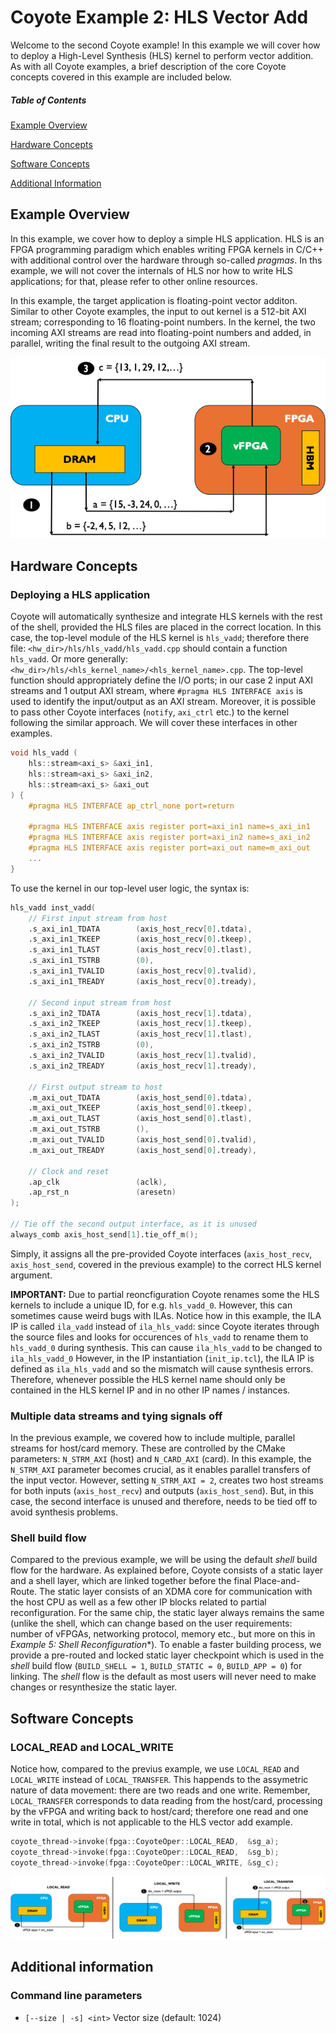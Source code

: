 # Coyote Example 2: HLS Vector Add
Welcome to the second Coyote example! In this example we will cover how to deploy a High-Level Synthesis (HLS) kernel to perform vector addition. As with all Coyote examples, a brief description of the core Coyote concepts covered in this example are included below.

##### Table of Contents
[Example Overview](#example-overview)

[Hardware Concepts](#hardware-concepts)

[Software Concepts](#software-concepts)

[Additional Information](#additional-information)

## Example Overview
In this example, we cover how to deploy a simple HLS application. HLS is an FPGA programming paradigm which enables writing FPGA kernels in C/C++ with additional control over the hardware through so-called *pragmas*. In ths example, we will not cover the internals of HLS nor how to write HLS applications; for that, please refer to other online resources. 

In this example, the target application is floating-point vector additon. Similar to other Coyote examples, the input to out kernel is a 512-bit AXI stream; corresponding to 16 floating-point numbers. In the kernel, the two incoming AXI streams are read into floating-point numbers and added, in parallel, writing the final result to the outgoing AXI stream.

<div align="center">
  <img src="img/hls_vadd.png">
</div>

## Hardware Concepts
### Deploying a HLS application
Coyote will automatically synthesize and integrate HLS kernels with the rest of the shell, provided the HLS files are placed in the correct location. In this case, the top-level module of the HLS kernel is ```hls_vadd```; therefore there file: ```<hw_dir>/hls/hls_vadd/hls_vadd.cpp``` should contain a function ```hls_vadd```. Or more generally: ```<hw_dir>/hls/<hls_kernel_name>/<hls_kernel_name>.cpp```. The top-level function should appropriately define the I/O ports; in our case 2 input AXI streams and 1 output AXI stream, where ```#pragma HLS INTERFACE axis``` is used to identify the input/output as an AXI stream. Moreover, it is possible to pass other Coyote interfaces (```notify```, ```axi_ctrl``` etc.) to the kernel following the similar approach. We will cover these interfaces in other examples.

```C++
void hls_vadd (
    hls::stream<axi_s> &axi_in1,
    hls::stream<axi_s> &axi_in2,
    hls::stream<axi_s> &axi_out
) {
    #pragma HLS INTERFACE ap_ctrl_none port=return

    #pragma HLS INTERFACE axis register port=axi_in1 name=s_axi_in1
    #pragma HLS INTERFACE axis register port=axi_in2 name=s_axi_in2
    #pragma HLS INTERFACE axis register port=axi_out name=m_axi_out
    ...
}
```

To use the kernel in our top-level user logic, the syntax is:
```Verilog
hls_vadd inst_vadd(
    // First input stream from host
    .s_axi_in1_TDATA        (axis_host_recv[0].tdata),
    .s_axi_in1_TKEEP        (axis_host_recv[0].tkeep),
    .s_axi_in1_TLAST        (axis_host_recv[0].tlast),
    .s_axi_in1_TSTRB        (0),
    .s_axi_in1_TVALID       (axis_host_recv[0].tvalid),
    .s_axi_in1_TREADY       (axis_host_recv[0].tready),

    // Second input stream from host
    .s_axi_in2_TDATA        (axis_host_recv[1].tdata),
    .s_axi_in2_TKEEP        (axis_host_recv[1].tkeep),
    .s_axi_in2_TLAST        (axis_host_recv[1].tlast),
    .s_axi_in2_TSTRB        (0),
    .s_axi_in2_TVALID       (axis_host_recv[1].tvalid),
    .s_axi_in2_TREADY       (axis_host_recv[1].tready),

    // First output stream to host
    .m_axi_out_TDATA        (axis_host_send[0].tdata),
    .m_axi_out_TKEEP        (axis_host_send[0].tkeep),
    .m_axi_out_TLAST        (axis_host_send[0].tlast),
    .m_axi_out_TSTRB        (),
    .m_axi_out_TVALID       (axis_host_send[0].tvalid),
    .m_axi_out_TREADY       (axis_host_send[0].tready),

    // Clock and reset
    .ap_clk                 (aclk),
    .ap_rst_n               (aresetn)
);

// Tie off the second output interface, as it is unused
always_comb axis_host_send[1].tie_off_m();
```
Simply, it assigns all the pre-provided Coyote interfaces (```axis_host_recv```, ```axis_host_send```, covered in the previous example) to the correct HLS kernel argument. 

**IMPORTANT:** Due to partial reoncfiguration Coyote renames some the HLS kernels to include a unique ID, for e.g. ```hls_vadd_0```. However, this can sometimes cause weird bugs with ILAs. Notice how in this example, the ILA IP is called ```ila_vadd``` instead of ```ila_hls_vadd```: since Coyote iterates through the source files and looks for occurences of ```hls_vadd``` to rename them to ```hls_vadd_0``` during synthesis. This can cause ```ila_hls_vadd``` to be changed to ```ila_hls_vadd_0``` However, in the IP instantiation (```init_ip.tcl```), the ILA IP is defined as ```ila_hls_vadd``` and so the mismatch will cause synthesis errors. Therefore, whenever possible the HLS kernel name should only be contained in the HLS kernel IP and in no other IP names / instances.

### Multiple data streams and tying signals off
In the previous example, we covered how to include multiple, parallel streams for host/card memory. These are controlled by the CMake parameters: ```N_STRM_AXI``` (host) and ```N_CARD_AXI``` (card). In this example, the ```N_STRM_AXI``` parameter becomes crucial, as it enables parallel transfers of the input vector. However, setting ```N_STRM_AXI = 2```, creates two host streams for both inputs (```axis_host_recv```) and outputs (```axis_host_send```). But, in this case, the second interface is unused and therefore, needs to be tied off to avoid synthesis problems.

### Shell build flow
Compared to the previous example, we will be using the default *shell* build flow for the hardware. As explained before, Coyote consists of a static layer and a shell layer, which are linked together before the final Place-and-Route. The static layer consists of an XDMA core for communication with the host CPU as well as a few other IP blocks related to partial reconfiguration. For the same chip, the static layer always remains the same (unlike the shell, which can change based on the user requirements: number of vFPGAs, networking protocol, memory etc., but more on this in *Example 5: Shell Reconfiguration**). To enable a faster building process, we provide a pre-routed and locked static layer checkpoint which is used in the *shell* build flow (```BUILD_SHELL = 1```, ```BUILD_STATIC = 0```, ```BUILD_APP = 0```) for linking. The *shell* flow is the default as most users will never need to make changes or resynthesize the static layer. 

## Software Concepts

### LOCAL_READ and LOCAL_WRITE
Notice how, compared to the previus example, we use ```LOCAL_READ``` and ```LOCAL_WRITE``` instead of ```LOCAL_TRANSFER```. This happends to the assymetric nature of data movement: there are two reads and one write. Remember, ```LOCAL_TRANSFER``` corresponds to data reading from the host/card, processing by the vFPGA and writing back to host/card; therefore one read and one write in total, which is not applicable to the HLS vector add example. 

```C++
coyote_thread->invoke(fpga::CoyoteOper::LOCAL_READ,  &sg_a);
coyote_thread->invoke(fpga::CoyoteOper::LOCAL_READ,  &sg_b);
coyote_thread->invoke(fpga::CoyoteOper::LOCAL_WRITE, &sg_c);
```

<div align="center">
  <img src="img/local_operations.png">
</div>

## Additional information
### Command line parameters

- `[--size | -s] <int>` Vector size (default: 1024)
